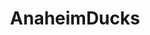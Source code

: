 ---
title: AnaheimDucks
crosslinks:
- youtubefactsbot
- hockey
- livven
- MassdropBot
- EdmontonOilers
- tmsbmeta
- CalgaryFlames
- nhl_games
- youtubot
- u_imguralbumbot
- NHLStreams
- todayilearned
- anti_gif_bot
- Predators
- nhl
- place
- stlouisblues
- puckstreams
- ColoradoAvalanche
- botwatch
---